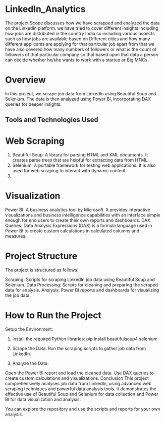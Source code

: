 # LinkedIn_Analytics
The project Scope discusses how we have scrapped and analyzed the data on the LinkedIn platform. we have tried to cover different insights including how jobs are distributed in the country India so including various aspects such as how jobs are available based on Different cities and how many different applicants are applying for that particular job apart from that we have also covered how many numbers of followers or what is the count of followers of that particular company so that based upon that data a person can decide whether he/she wants to work with a startup or Big MNCs

# Overview
In this project, we scrape job data from LinkedIn using Beautiful Soup and Selenium. The data is then analyzed using Power BI, incorporating DAX queries for deeper insights.

## Tools and Technologies Used
# Web Scraping
1) Beautiful Soup: A library for parsing HTML and XML documents. It creates parse trees that are helpful for extracting data from HTML.
2) Selenium: A portable framework for testing web applications. It is also used for web scraping to interact with dynamic content.
3) 
# Visualization
Power BI: A business analytics tool by Microsoft. It provides interactive visualizations and business intelligence capabilities with an interface simple enough for end users to create their own reports and dashboards.
DAX Queries: Data Analysis Expressions (DAX) is a formula language used in Power BI to create custom calculations in calculated columns and measures.   

# Project Structure
The project is structured as follows:

Scraping: Scripts for scraping LinkedIn job data using Beautiful Soup and Selenium.
Data Processing: Scripts for cleaning and preparing the scraped data for analysis.
Analysis: Power BI reports and dashboards for visualizing the job data.
# How to Run the Project

Setup the Environment:

1) Install the required Python libraries:
pip install beautifulsoup4 selenium

2) Scrape the Data:
 Run the scraping scripts to gather job data from LinkedIn.

3) Analyze the Data:

Open the Power BI report and load the cleaned data.
Use DAX queries to create custom calculations and visualizations.
Conclusion
This project comprehensively analyses job data from LinkedIn, using advanced web scraping techniques and powerful data analysis tools. It demonstrates the effective use of Beautiful Soup and Selenium for data collection and Power BI for data visualization and analysis.

You can explore the repository and use the scripts and reports for your own analysis.
